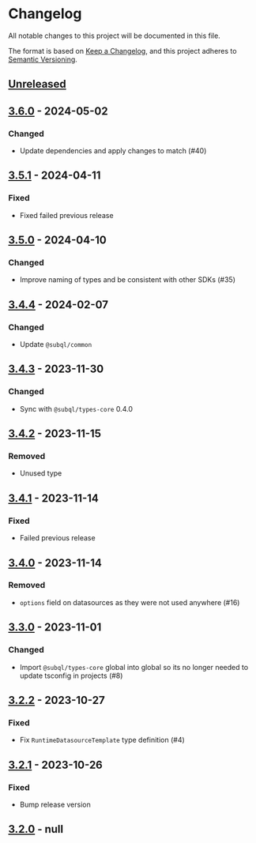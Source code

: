 # Changelog
All notable changes to this project will be documented in this file.

The format is based on [Keep a Changelog](https://keepachangelog.com/en/1.0.0/),
and this project adheres to [Semantic Versioning](https://semver.org/spec/v2.0.0.html).

## [Unreleased]

## [3.6.0] - 2024-05-02
### Changed
- Update dependencies and apply changes to match (#40)

## [3.5.1] - 2024-04-11
### Fixed
- Fixed failed previous release

## [3.5.0] - 2024-04-10
### Changed
- Improve naming of types and be consistent with other SDKs (#35)

## [3.4.4] - 2024-02-07
### Changed
- Update `@subql/common`

## [3.4.3] - 2023-11-30
### Changed
- Sync with `@subql/types-core` 0.4.0

## [3.4.2] - 2023-11-15
### Removed
- Unused type

## [3.4.1] - 2023-11-14
### Fixed
- Failed previous release

## [3.4.0] - 2023-11-14
### Removed
- `options` field on datasources as they were not used anywhere (#16)

## [3.3.0] - 2023-11-01
### Changed
- Import `@subql/types-core` global into global so its no longer needed to update tsconfig in projects (#8)

## [3.2.2] - 2023-10-27
### Fixed
- Fix `RuntimeDatasourceTemplate` type definition (#4)

## [3.2.1] - 2023-10-26
### Fixed
- Bump release version

## [3.2.0] - null
[Unreleased]: https://github.com/subquery/subql-concordium/compare/types-concordium/3.6.0...HEAD
[3.6.0]: https://github.com/subquery/subql-concordium/compare/types-concordium/3.5.1...types-concordium/3.6.0
[3.5.1]: https://github.com/subquery/subql-concordium/compare/types-concordium/3.5.0...types-concordium/3.5.1
[3.5.0]: https://github.com/subquery/subql-concordium/compare/types-concordium/3.4.4...types-concordium/3.5.0
[3.4.4]: https://github.com/subquery/subql-concordium/compare/types-concordium/3.4.3...types-concordium/3.4.4
[3.4.3]: https://github.com/subquery/subql-concordium/compare/types-concordium/3.4.2...types-concordium/3.4.3
[3.4.2]: https://github.com/subquery/subql-concordium/compare/types-concordium/3.4.1...types-concordium/3.4.2
[3.4.1]: https://github.com/subquery/subql-concordium/compare/types-concordium/3.4.0...types-concordium/3.4.1
[3.4.0]: https://github.com/subquery/subql-concordium/compare/types-concordium/3.3.0...types-concordium/3.4.0
[3.3.0]: https://github.com/subquery/subql-concordium/compare/types-concordium/3.2.2...types-concordium/3.3.0
[3.2.2]: https://github.com/subquery/subql-concordium/compare/types-concordium/3.2.1...types-concordium/3.2.2
[3.2.1]: https://github.com/subquery/subql-concordium/compare/types-concordium/3.2.0...types-concordium/3.2.1
[3.2.0]: https://github.com/subquery/subql-stellar/tag/v3.2.0
